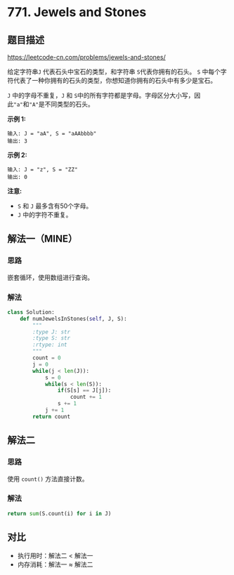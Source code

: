 # 771. Jewels and Stones

## 题目描述

https://leetcode-cn.com/problems/jewels-and-stones/

给定字符串`J` 代表石头中宝石的类型，和字符串 `S`代表你拥有的石头。 `S` 中每个字符代表了一种你拥有的石头的类型，你想知道你拥有的石头中有多少是宝石。

`J` 中的字母不重复，`J` 和 `S`中的所有字符都是字母。字母区分大小写，因此`"a"`和`"A"`是不同类型的石头。

**示例 1:**

```
输入: J = "aA", S = "aAAbbbb"
输出: 3
```

**示例 2:**

```
输入: J = "z", S = "ZZ"
输出: 0
```

**注意:**

- `S` 和 `J` 最多含有50个字母。
-  `J` 中的字符不重复。

## 解法一（MINE）

### 思路

嵌套循环，使用数组进行查询。

### 解法

```python
class Solution:
    def numJewelsInStones(self, J, S):
        """
        :type J: str
        :type S: str
        :rtype: int
        """
        count = 0
        j = 0
        while(j < len(J)):
            s = 0
            while(s < len(S)):
                if(S[s] == J[j]):
                    count += 1
                s += 1
            j += 1
        return count
```

## 解法二

### 思路

使用 `count()` 方法直接计数。

### 解法

```python
return sum(S.count(i) for i in J)
```

## 对比

- 执行用时：解法二 < 解法一
- 内存消耗：解法一 ≈ 解法二